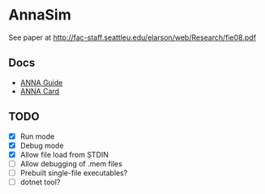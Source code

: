 # AnnaSim

See paper at http://fac-staff.seattleu.edu/elarson/web/Research/fie08.pdf

## Docs

* [ANNA Guide](docs/ANNA_Guide.pdf)
* [ANNA Card](docs/ANNA_Card.pdf)

## TODO

- [X] Run mode
- [X] Debug mode
- [X] Allow file load from STDIN
- [ ] Allow debugging of .mem files
- [ ] Prebuilt single-file executables?
- [ ] dotnet tool?
